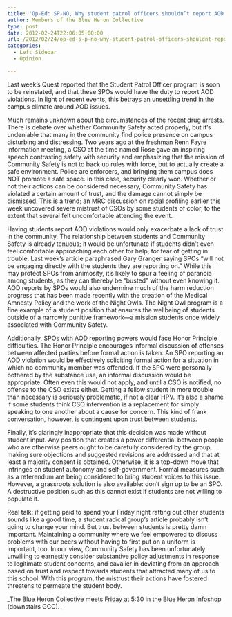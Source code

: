 ```yaml
---
title: 'Op-Ed: SP-NO, Why student patrol officers shouldn’t report AOD violations'
author: Members of the Blue Heron Collective
type: post
date: 2012-02-24T22:06:05+00:00
url: /2012/02/24/op-ed-s-p-no-why-student-patrol-officers-shouldnt-report-aod-violations/
categories:
  - Left Sidebar
  - Opinion

---
```

Last week&#8217;s Quest reported that the Student Patrol Officer program is soon to be reinstated, and that these SPOs would have the duty to report AOD violations. In light of recent events, this betrays an unsettling trend in the campus climate around AOD issues.

Much remains unknown about the circumstances of the recent drug arrests. There is debate over whether Community Safety acted properly, but it’s undeniable that many in the community find police presence on campus disturbing and distressing. Two years ago at the freshman Renn Fayre information meeting, a CSO at the time named Rose gave an inspiring speech contrasting safety with security and emphasizing that the mission of Community Safety is not to back up rules with force, but to actually create a safe environment. Police are enforcers, and bringing them campus does NOT promote a safe space. In this case, security clearly won. Whether or not their actions can be considered necessary, Community Safety has violated a certain amount of trust, and the damage cannot simply be dismissed. This is a trend; an MRC discussion on racial profiling earlier this week uncovered severe mistrust of CSOs by some students of color, to the extent that several felt uncomfortable attending the event.

Having students report AOD violations would only exacerbate a lack of trust in the community. The relationship between students and Community Safety is already tenuous; it would be unfortunate if students didn’t even feel comfortable approaching each other for help, for fear of getting in trouble. Last week&#8217;s article paraphrased Gary Granger saying SPOs “will not be engaging directly with the students they are reporting on.” While this may protect SPOs from animosity, it’s likely to spur a feeling of paranoia among students, as they can thereby be “busted” without even knowing it. AOD reports by SPOs would also undermine much of the harm reduction progress that has been made recently with the creation of the Medical Amnesty Policy and the work of the Night Owls. The Night Owl program is a fine example of a student position that ensures the wellbeing of students outside of a narrowly punitive framework—a mission students once widely associated with Community Safety.

Additionally, SPOs with AOD reporting powers would face Honor Principle difficulties. The Honor Principle encourages informal discussion of offenses between affected parties before formal action is taken. An SPO reporting an AOD violation would be effectively soliciting formal action for a situation in which no community member was offended. If the SPO were personally bothered by the substance use, an informal discussion would be appropriate. Often even this would not apply, and until a CSO is notified, no offense to the CSO exists either. Getting a fellow student in more trouble than necessary is seriously problematic, if not a clear HPV. It’s also a shame if some students think CSO intervention is a replacement for simply speaking to one another about a cause for concern. This kind of frank conversation, however, is contingent upon trust between students.

Finally, it’s glaringly inappropriate that this decision was made without student input. Any position that creates a power differential between people who are otherwise peers ought to be carefully considered by the group, making sure objections and suggested revisions are addressed and that at least a majority consent is obtained. Otherwise, it is a top-down move that infringes on student autonomy and self-government. Formal measures such as a referendum are being considered to bring student voices to this issue. However, a grassroots solution is also available: don&#8217;t sign up to be an SPO. A destructive position such as this cannot exist if students are not willing to populate it.

Real talk: if getting paid to spend your Friday night ratting out other students sounds like a good time, a student radical group’s article probably isn’t going to change your mind. But trust between students is pretty damn important. Maintaining a community where we feel empowered to discuss problems with our peers without having to first put on a uniform is important, too. In our view, Community Safety has been unfortunately unwilling to earnestly consider substantive policy adjustments in response to legitimate student concerns, and cavalier in deviating from an approach based on trust and respect towards students that attracted many of us to this school. With this program, the mistrust their actions have fostered threatens to permeate the student body.

_The Blue Heron Collective meets Friday at 5:30 in the Blue Heron Infoshop (downstairs GCC). _